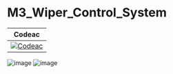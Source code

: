 # M3_Wiper_Control_System

|Codeac|
---|
|[![Codeac](https://static.codeac.io/badges/2-491507850.svg "Codeac")](https://app.codeac.io/github/LJayanth916/M3_Wiper_Control_System)|

![image](https://api.codiga.io/project/33467/score/svg)                  ![image](https://api.codiga.io/project/33467/status/svg)




